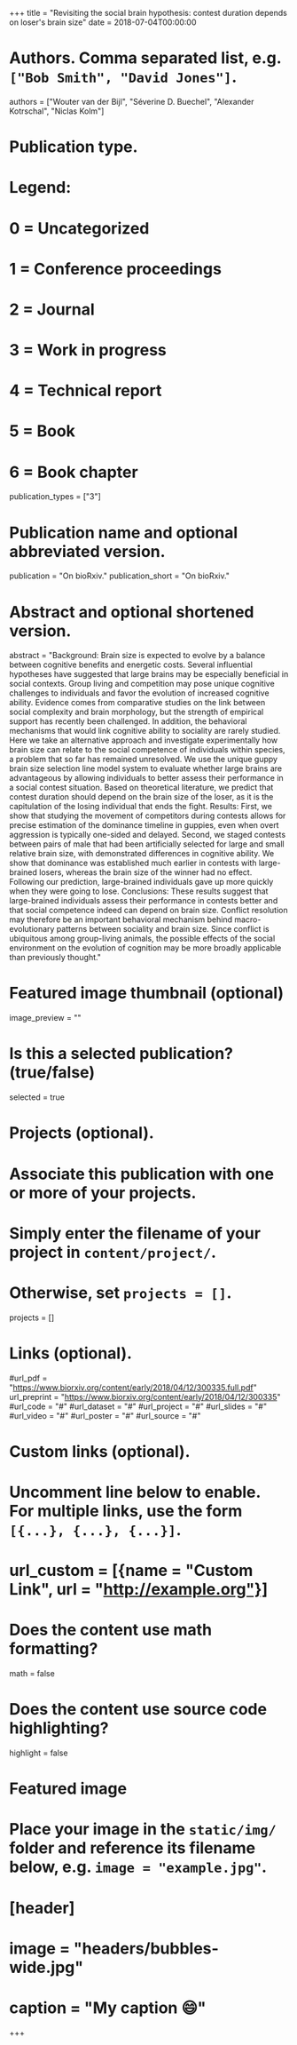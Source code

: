 +++
title = "Revisiting the social brain hypothesis: contest duration depends on loser's brain size"
date = 2018-07-04T00:00:00

# Authors. Comma separated list, e.g. `["Bob Smith", "David Jones"]`.
authors = ["Wouter van der Bijl", "Séverine D. Buechel", "Alexander Kotrschal", "Niclas Kolm"]

# Publication type.
# Legend:
# 0 = Uncategorized
# 1 = Conference proceedings
# 2 = Journal
# 3 = Work in progress
# 4 = Technical report
# 5 = Book
# 6 = Book chapter
publication_types = ["3"]

# Publication name and optional abbreviated version.
publication = "On bioRxiv."
publication_short =  "On bioRxiv."

# Abstract and optional shortened version.
abstract = "Background: Brain size is expected to evolve by a balance between cognitive benefits and energetic costs. Several influential hypotheses have suggested that large brains may be especially beneficial in social contexts. Group living and competition may pose unique cognitive challenges to individuals and favor the evolution of increased cognitive ability. Evidence comes from comparative studies on the link between social complexity and brain morphology, but the strength of empirical support has recently been challenged. In addition, the behavioral mechanisms that would link cognitive ability to sociality are rarely studied. Here we take an alternative approach and investigate experimentally how brain size can relate to the social competence of individuals within species, a problem that so far has remained unresolved. We use the unique guppy brain size selection line model system to evaluate whether large brains are advantageous by allowing individuals to better assess their performance in a social contest situation. Based on theoretical literature, we predict that contest duration should depend on the brain size of the loser, as it is the capitulation of the losing individual that ends the fight. Results: First, we show that studying the movement of competitors during contests allows for precise estimation of the dominance timeline in guppies, even when overt aggression is typically one-sided and delayed. Second, we staged contests between pairs of male that had been artificially selected for large and small relative brain size, with demonstrated differences in cognitive ability. We show that dominance was established much earlier in contests with large-brained losers, whereas the brain size of the winner had no effect. Following our prediction, large-brained individuals gave up more quickly when they were going to lose. Conclusions: These results suggest that large-brained individuals assess their performance in contests better and that social competence indeed can depend on brain size. Conflict resolution may therefore be an important behavioral mechanism behind macro-evolutionary patterns between sociality and brain size. Since conflict is ubiquitous among group-living animals, the possible effects of the social environment on the evolution of cognition may be more broadly applicable than previously thought."

# Featured image thumbnail (optional)
image_preview = ""

# Is this a selected publication? (true/false)
selected = true

# Projects (optional).
#   Associate this publication with one or more of your projects.
#   Simply enter the filename of your project in `content/project/`.
#   Otherwise, set `projects = []`.
projects = []

# Links (optional).
#url_pdf = "https://www.biorxiv.org/content/early/2018/04/12/300335.full.pdf"
url_preprint = "https://www.biorxiv.org/content/early/2018/04/12/300335"
#url_code = "#"
#url_dataset = "#"
#url_project = "#"
#url_slides = "#"
#url_video = "#"
#url_poster = "#"
#url_source = "#"

# Custom links (optional).
#   Uncomment line below to enable. For multiple links, use the form `[{...}, {...}, {...}]`.
# url_custom = [{name = "Custom Link", url = "http://example.org"}]

# Does the content use math formatting?
math = false

# Does the content use source code highlighting?
highlight = false

# Featured image
# Place your image in the `static/img/` folder and reference its filename below, e.g. `image = "example.jpg"`.
# [header]
# image = "headers/bubbles-wide.jpg"
# caption = "My caption :smile:"

+++

